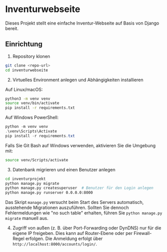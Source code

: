 # Inventurwebseite

Dieses Projekt stellt eine einfache Inventur-Webseite auf Basis von Django bereit.

## Einrichtung

1. Repository klonen

```bash
git clone <repo-url>
cd inventurwebseite
```

2. Virtuelles Environment anlegen und Abhängigkeiten installieren

Auf Linux/macOS:

```bash
python3 -m venv venv
source venv/bin/activate
pip install -r requirements.txt
```

Auf Windows PowerShell:

```powershell
python -m venv venv
.\venv\Scripts\Activate
pip install -r requirements.txt
```

Falls Sie Git Bash auf Windows verwenden, aktivieren Sie die Umgebung mit:

```bash
source venv/Scripts/activate
```

3. Datenbank migrieren und einen Benutzer anlegen

```bash
cd inventurprojekt
python manage.py migrate
python manage.py createsuperuser  # Benutzer für den Login anlegen
python manage.py runserver 0.0.0.0:8000
```

Das Skript `manage.py` versucht beim Start des Servers automatisch, ausstehende
Migrationen auszuführen. Sollten Sie dennoch Fehlermeldungen wie
"no such table" erhalten, führen Sie `python manage.py migrate` manuell aus.

4. Zugriff von außen (z. B. über Port-Forwarding oder DynDNS) nur für die eigene IP freigeben. Dies kann auf Router-Ebene oder per Firewall-Regel erfolgen.
Die Anmeldung erfolgt über `http://localhost:8000/accounts/login/`.
